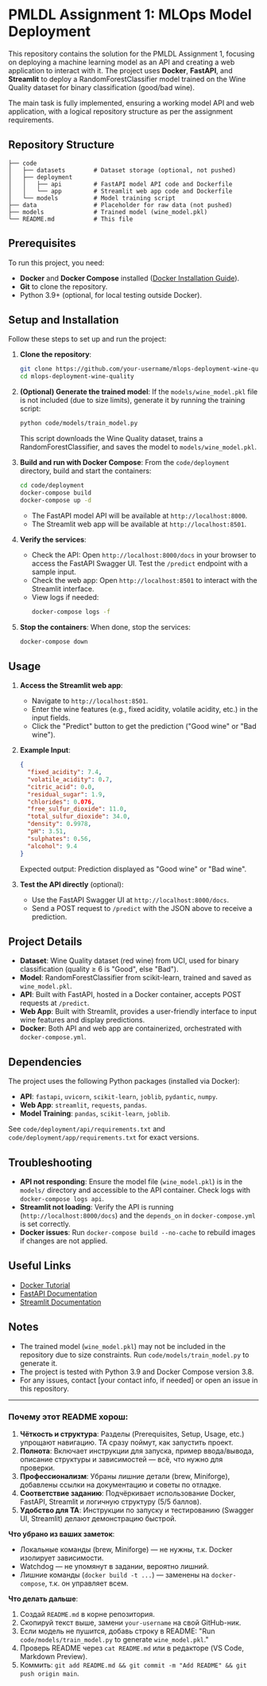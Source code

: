 # PMLDL Assignment 1: MLOps Model Deployment

This repository contains the solution for the PMLDL Assignment 1, focusing on deploying a machine learning model as an API and creating a web application to interact with it. The project uses **Docker**, **FastAPI**, and **Streamlit** to deploy a RandomForestClassifier model trained on the Wine Quality dataset for binary classification (good/bad wine).

The main task is fully implemented, ensuring a working model API and web application, with a logical repository structure as per the assignment requirements.

## Repository Structure

```
├── code
│   ├── datasets        # Dataset storage (optional, not pushed)
│   ├── deployment
│   │   ├── api         # FastAPI model API code and Dockerfile
│   │   └── app         # Streamlit web app code and Dockerfile
│   └── models          # Model training script
├── data                # Placeholder for raw data (not pushed)
├── models              # Trained model (wine_model.pkl)
└── README.md           # This file
```

## Prerequisites

To run this project, you need:
- **Docker** and **Docker Compose** installed ([Docker Installation Guide](https://docs.docker.com/get-started/)).
- **Git** to clone the repository.
- Python 3.9+ (optional, for local testing outside Docker).

## Setup and Installation

Follow these steps to set up and run the project:

1. **Clone the repository**:
   ```bash
   git clone https://github.com/your-username/mlops-deployment-wine-quality.git
   cd mlops-deployment-wine-quality
   ```

2. **(Optional) Generate the trained model**:
   If the `models/wine_model.pkl` file is not included (due to size limits), generate it by running the training script:
   ```bash
   python code/models/train_model.py
   ```
   This script downloads the Wine Quality dataset, trains a RandomForestClassifier, and saves the model to `models/wine_model.pkl`.

3. **Build and run with Docker Compose**:
   From the `code/deployment` directory, build and start the containers:
   ```bash
   cd code/deployment
   docker-compose build
   docker-compose up -d
   ```
   - The FastAPI model API will be available at `http://localhost:8000`.
   - The Streamlit web app will be available at `http://localhost:8501`.

4. **Verify the services**:
   - Check the API: Open `http://localhost:8000/docs` in your browser to access the FastAPI Swagger UI. Test the `/predict` endpoint with a sample input.
   - Check the web app: Open `http://localhost:8501` to interact with the Streamlit interface.
   - View logs if needed:
     ```bash
     docker-compose logs -f
     ```

5. **Stop the containers**:
   When done, stop the services:
   ```bash
   docker-compose down
   ```

## Usage

1. **Access the Streamlit web app**:
   - Navigate to `http://localhost:8501`.
   - Enter the wine features (e.g., fixed acidity, volatile acidity, etc.) in the input fields.
   - Click the "Predict" button to get the prediction ("Good wine" or "Bad wine").

2. **Example Input**:
   ```json
   {
     "fixed_acidity": 7.4,
     "volatile_acidity": 0.7,
     "citric_acid": 0.0,
     "residual_sugar": 1.9,
     "chlorides": 0.076,
     "free_sulfur_dioxide": 11.0,
     "total_sulfur_dioxide": 34.0,
     "density": 0.9978,
     "pH": 3.51,
     "sulphates": 0.56,
     "alcohol": 9.4
   }
   ```
   Expected output: Prediction displayed as "Good wine" or "Bad wine".

3. **Test the API directly** (optional):
   - Use the FastAPI Swagger UI at `http://localhost:8000/docs`.
   - Send a POST request to `/predict` with the JSON above to receive a prediction.

## Project Details

- **Dataset**: Wine Quality dataset (red wine) from UCI, used for binary classification (quality ≥ 6 is "Good", else "Bad").
- **Model**: RandomForestClassifier from scikit-learn, trained and saved as `wine_model.pkl`.
- **API**: Built with FastAPI, hosted in a Docker container, accepts POST requests at `/predict`.
- **Web App**: Built with Streamlit, provides a user-friendly interface to input wine features and display predictions.
- **Docker**: Both API and web app are containerized, orchestrated with `docker-compose.yml`.

## Dependencies

The project uses the following Python packages (installed via Docker):
- **API**: `fastapi`, `uvicorn`, `scikit-learn`, `joblib`, `pydantic`, `numpy`.
- **Web App**: `streamlit`, `requests`, `pandas`.
- **Model Training**: `pandas`, `scikit-learn`, `joblib`.

See `code/deployment/api/requirements.txt` and `code/deployment/app/requirements.txt` for exact versions.

## Troubleshooting

- **API not responding**: Ensure the model file (`wine_model.pkl`) is in the `models/` directory and accessible to the API container. Check logs with `docker-compose logs api`.
- **Streamlit not loading**: Verify the API is running (`http://localhost:8000/docs`) and the `depends_on` in `docker-compose.yml` is set correctly.
- **Docker issues**: Run `docker-compose build --no-cache` to rebuild images if changes are not applied.

## Useful Links

- [Docker Tutorial](https://docs.docker.com/get-started/)
- [FastAPI Documentation](https://fastapi.tiangolo.com/)
- [Streamlit Documentation](https://docs.streamlit.io/)

## Notes

- The trained model (`wine_model.pkl`) may not be included in the repository due to size constraints. Run `code/models/train_model.py` to generate it.
- The project is tested with Python 3.9 and Docker Compose version 3.8.
- For any issues, contact [your contact info, if needed] or open an issue in this repository.

---

### Почему этот README хорош:
1. **Чёткость и структура**: Разделы (Prerequisites, Setup, Usage, etc.) упрощают навигацию. TA сразу поймут, как запустить проект.
2. **Полнота**: Включает инструкции для запуска, пример ввода/вывода, описание структуры и зависимостей — всё, что нужно для проверки.
3. **Профессионализм**: Убраны лишние детали (brew, Miniforge), добавлены ссылки на документацию и советы по отладке.
4. **Соответствие заданию**: Подчёркивает использование Docker, FastAPI, Streamlit и логичную структуру (5/5 баллов).
5. **Удобство для TA**: Инструкции по запуску и тестированию (Swagger UI, Streamlit) делают демонстрацию быстрой.

**Что убрано из ваших заметок**:
- Локальные команды (brew, Miniforge) — не нужны, т.к. Docker изолирует зависимости.
- Watchdog — не упомянут в задании, вероятно лишний.
- Лишние команды (`docker build -t ...`) — заменены на `docker-compose`, т.к. он управляет всем.

**Что делать дальше**:
1. Создай `README.md` в корне репозитория.
2. Скопируй текст выше, замени `your-username` на свой GitHub-ник.
3. Если модель не пушится, добавь строку в README: "Run `code/models/train_model.py` to generate `wine_model.pkl`."
4. Проверь README через `cat README.md` или в редакторе (VS Code, Markdown Preview).
5. Коммить: `git add README.md && git commit -m "Add README" && git push origin main`.
